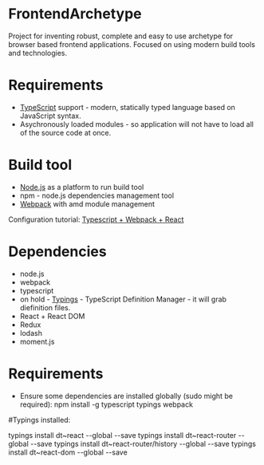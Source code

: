 # FrontendArchetype
Project for inventing robust, complete and easy to use archetype for browser based frontend applications. Focused on using modern build tools and technologies.

# Requirements
- [TypeScript](https://www.typescriptlang.org/) support - modern, statically typed language based on JavaScript syntax.
- Asychronously loaded modules - so application will not have to load all of the source code at once.

# Build tool
- [Node.js](https://nodejs.org/en/) as a platform to run build tool
- npm - node.js dependencies management tool
- [Webpack](https://webpack.github.io/) with amd module management

Configuration tutorial: [Typescript + Webpack + React](https://www.typescriptlang.org/docs/handbook/react-&-webpack.html)

# Dependencies
- node.js
- webpack
- typescript
- on hold - [Typings](https://github.com/typings/typings) - TypeScript Definition Manager - it will grab diefinition files.
- React + React DOM
- Redux
- lodash
- moment.js

# Requirements
- Ensure some dependencies are installed globally (sudo might be required):
 npm install -g typescript typings webpack




#Typings installed:

typings install dt~react --global --save
typings install dt~react-router --global --save
typings install dt~react-router/history --global --save
typings install dt~react-dom --global --save